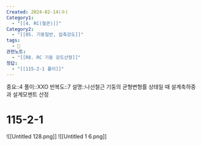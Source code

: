 ```yaml
---
Created: 2024-02-14(수)
Category1:
  - "[[4. RC(철콘)]]"
Category2:
  - "[[05. 기둥일반, 압축강도]]"
tags:
  - 🧮
관련노트:
  - "[[R8. RC 기둥 강도산정]]"
정답:
  - "[[115-2-1 풀이]]"
---
```

중요::4
풀이::XXO
반복도::7
설명::나선철근 기둥의 균형변형률 상태일 때 설계축하중과 설계모멘트 산정
#  115-2-1
![[Untitled 128.png]]
![[Untitled 1 6.png]]